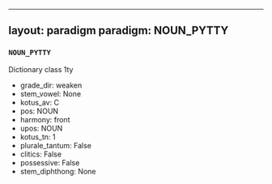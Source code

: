 
---
layout: paradigm
paradigm: NOUN_PYTTY
---
### ` NOUN_PYTTY `

Dictionary class 1ty
* grade_dir: weaken
* stem_vowel: None
* kotus_av: C
* pos: NOUN
* harmony: front
* upos: NOUN
* kotus_tn: 1
* plurale_tantum: False
* clitics: False
* possessive: False
* stem_diphthong: None
